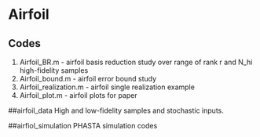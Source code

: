 # Airfoil

## Codes
1. Airfoil_BR.m - airfoil basis reduction study over range of rank r and N_hi high-fidelity samples
2. Airfoil_bound.m - airfoil error bound study
3. Airfoil_realization.m - airfoil single realization example
4. Airfoil_plot.m - airfoil plots for paper

##airfoil_data
High and low-fidelity samples and stochastic inputs. 

##airfiol_simulation
PHASTA simulation codes
